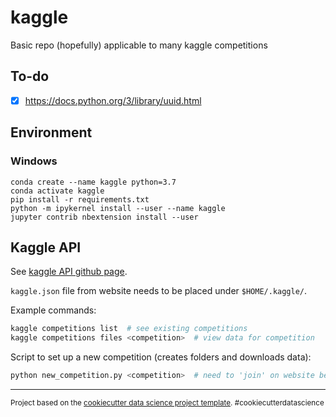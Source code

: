 # kaggle

Basic repo (hopefully) applicable to many kaggle competitions

## To-do

- [x] https://docs.python.org/3/library/uuid.html

## Environment

### Windows

    conda create --name kaggle python=3.7
    conda activate kaggle
    pip install -r requirements.txt
    python -m ipykernel install --user --name kaggle
    jupyter contrib nbextension install --user

## Kaggle API

See [kaggle API github page](https://github.com/Kaggle/kaggle-api).

`kaggle.json` file from website needs to be placed under `$HOME/.kaggle/`.

Example commands:

```bash
kaggle competitions list  # see existing competitions
kaggle competitions files <competition>  # view data for competition
```

Script to set up a new competition (creates folders and downloads data):

```bash
python new_competition.py <competition>  # need to 'join' on website beforehand
```

---

<p><small>Project based on the <a target="_blank" href="https://drivendata.github.io/cookiecutter-data-science/">cookiecutter data science project template</a>. #cookiecutterdatascience</small></p>
